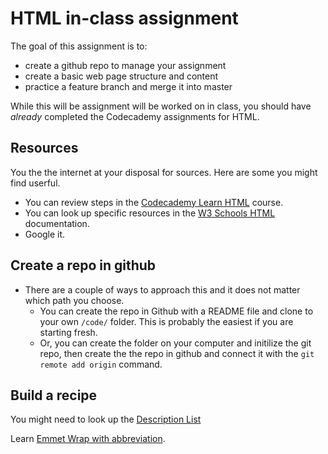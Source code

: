 # HTML in-class assignment

The goal of this assignment is to:

- create a github repo to manage your assignment
- create a basic web page structure and content
- practice a feature branch and merge it into master

While this will be assignment will be worked on in class, you should have _already_ completed the Codecademy assignments for HTML.

## Resources

You the the internet at your disposal for sources. Here are some you might find userful.

- You can review steps in the [Codecademy Learn HTML](https://www.codecademy.com/learn/learn-html) course.
- You can look up specific resources in the [W3 Schools HTML](https://www.w3schools.com/html/default.asp) documentation.
- Google it.

## Create a repo in github

- There are a couple of ways to approach this and it does not matter which path you choose.
  - You can create the repo in Github with a README file and clone to your own `/code/` folder. This is probably the easiest if you are starting fresh.
  - Or, you can create the folder on your computer and initilize the git repo, then create the the repo in github and connect it with the `git remote add origin` command.

## Build a recipe

You might need to look up the [Description List](https://www.w3schools.com/html/html_lists.asp)

Learn [Emmet Wrap with abbreviation](https://docs.emmet.io/actions/wrap-with-abbreviation/).